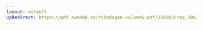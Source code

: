 ```yaml
---
layout: default
UpRedirect: https://pdf.swedeb.se/riksdagen-volumeG-pdf/200203/reg_200203/reg_200203_0011.pdf
---
```

